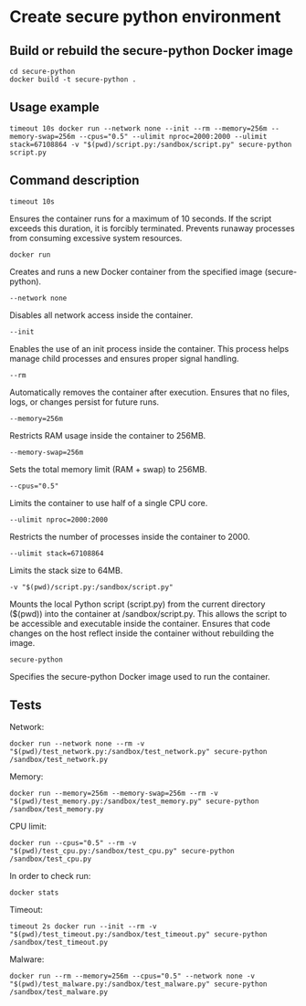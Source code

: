 # Create secure python environment

## Build or rebuild the secure-python Docker image

    cd secure-python
    docker build -t secure-python .

## Usage example

    timeout 10s docker run --network none --init --rm --memory=256m --memory-swap=256m --cpus="0.5" --ulimit nproc=2000:2000 --ulimit stack=67108864 -v "$(pwd)/script.py:/sandbox/script.py" secure-python script.py

## Command description

    timeout 10s

Ensures the container runs for a maximum of 10 seconds.
If the script exceeds this duration, it is forcibly terminated.
Prevents runaway processes from consuming excessive system resources.

    docker run

Creates and runs a new Docker container from the specified image (secure-python).

    --network none

Disables all network access inside the container.

    --init

Enables the use of an init process inside the container. This process helps manage child processes and ensures proper signal handling.

    --rm

Automatically removes the container after execution.
Ensures that no files, logs, or changes persist for future runs.

    --memory=256m

Restricts RAM usage inside the container to 256MB.

    --memory-swap=256m

Sets the total memory limit (RAM + swap) to 256MB.

    --cpus="0.5"

Limits the container to use half of a single CPU core.

    --ulimit nproc=2000:2000

Restricts the number of processes inside the container to 2000.

    --ulimit stack=67108864

Limits the stack size to 64MB.

    -v "$(pwd)/script.py:/sandbox/script.py"

Mounts the local Python script (script.py) from the current directory ($(pwd)) into the container at /sandbox/script.py.
This allows the script to be accessible and executable inside the container.
Ensures that code changes on the host reflect inside the container without rebuilding the image.

    secure-python

Specifies the secure-python Docker image used to run the container.

## Tests

Network:

    docker run --network none --rm -v "$(pwd)/test_network.py:/sandbox/test_network.py" secure-python /sandbox/test_network.py

Memory:

    docker run --memory=256m --memory-swap=256m --rm -v "$(pwd)/test_memory.py:/sandbox/test_memory.py" secure-python /sandbox/test_memory.py

CPU limit:

    docker run --cpus="0.5" --rm -v "$(pwd)/test_cpu.py:/sandbox/test_cpu.py" secure-python /sandbox/test_cpu.py

In order to check run:

    docker stats

Timeout:

    timeout 2s docker run --init --rm -v "$(pwd)/test_timeout.py:/sandbox/test_timeout.py" secure-python /sandbox/test_timeout.py

Malware:

    docker run --rm --memory=256m --cpus="0.5" --network none -v "$(pwd)/test_malware.py:/sandbox/test_malware.py" secure-python /sandbox/test_malware.py


